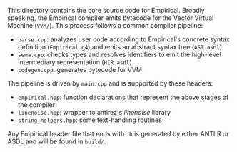 This directory contains the core source code for Empirical. Broadly speaking, the Empirical compiler emits bytecode for the Vector Virtual Machine (`VVM/`). This process follows a common compiler pipeline:

 - `parse.cpp`: analyzes user code according to Empirical's concrete syntax definition (`Empirical.g4`) and emits an abstract syntax tree (`AST.asdl`)
 - `sema.cpp`: checks types and resolves identifiers to emit the high-level intermediary representation (`HIR.asdl`)
 - `codegen.cpp`: generates bytecode for VVM

The pipeline is driven by `main.cpp` and is supported by these headers:

 - `empirical.hpp`: function declarations that represent the above stages of the compiler
 - `linenoise.hpp`: wrapper to antirez's *linenoise* library
 - `string_helpers.hpp`: some text-handling routines

Any Empirical header file that ends with `.h` is generated by either ANTLR or ASDL and will be found in `build/`.
